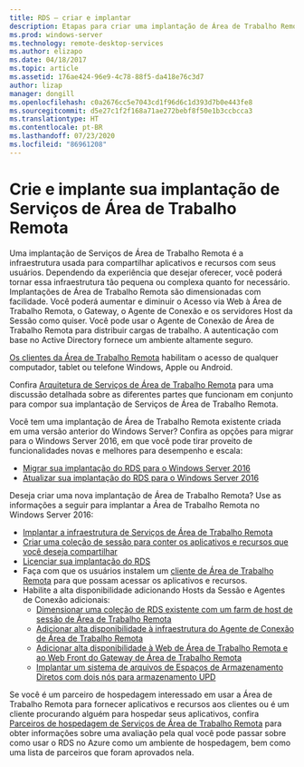 ```yaml
---
title: RDS – criar e implantar
description: Etapas para criar uma implantação de Área de Trabalho Remota
ms.prod: windows-server
ms.technology: remote-desktop-services
ms.author: elizapo
ms.date: 04/18/2017
ms.topic: article
ms.assetid: 176ae424-96e9-4c78-88f5-da418e76c3d7
author: lizap
manager: dongill
ms.openlocfilehash: c0a2676cc5e7043cd1f96d6c1d393d7b0e443fe8
ms.sourcegitcommit: d5e27c1f2f168a71ae272bebf8f50e1b3ccbcca3
ms.translationtype: HT
ms.contentlocale: pt-BR
ms.lasthandoff: 07/23/2020
ms.locfileid: "86961208"
---
```

# <a name="build-and-deploy-your-remote-desktop-services-deployment"></a>Crie e implante sua implantação de Serviços de Área de Trabalho Remota

Uma implantação de Serviços de Área de Trabalho Remota é a infraestrutura usada para compartilhar aplicativos e recursos com seus usuários. Dependendo da experiência que desejar oferecer, você poderá tornar essa infraestrutura tão pequena ou complexa quanto for necessário. Implantações de Área de Trabalho Remota são dimensionadas com facilidade. Você poderá aumentar e diminuir o Acesso via Web à Área de Trabalho Remota, o Gateway, o Agente de Conexão e os servidores Host da Sessão como quiser. Você pode usar o Agente de Conexão de Área de Trabalho Remota para distribuir cargas de trabalho. A autenticação com base no Active Directory fornece um ambiente altamente seguro. 

[Os clientes da Área de Trabalho Remota](clients/remote-desktop-clients.md) habilitam o acesso de qualquer computador, tablet ou telefone Windows, Apple ou Android.

Confira [Arquitetura de Serviços de Área de Trabalho Remota](desktop-hosting-logical-architecture.md) para uma discussão detalhada sobre as diferentes partes que funcionam em conjunto para compor sua implantação de Serviços de Área de Trabalho Remota.

Você tem uma implantação de Área de Trabalho Remota existente criada em uma versão anterior do Windows Server? Confira as opções para migrar para o Windows Server 2016, em que você pode tirar proveito de funcionalidades novas e melhores para desempenho e escala:

- [Migrar sua implantação do RDS para o Windows Server 2016](migrate-rds-role-services.md)
- [Atualizar sua implantação do RDS para o Windows Server 2016](./upgrade-to-rds.md)

Deseja criar uma nova implantação de Área de Trabalho Remota? Use as informações a seguir para implantar a Área de Trabalho Remota no Windows Server 2016:

- [Implantar a infraestrutura de Serviços de Área de Trabalho Remota](rds-deploy-infrastructure.md)
- [Criar uma coleção de sessão para conter os aplicativos e recursos que você deseja compartilhar](rds-create-collection.md)
- [Licenciar sua implantação do RDS](rds-client-access-license.md)
- Faça com que os usuários instalem um [cliente de Área de Trabalho Remota](clients/remote-desktop-clients.md) para que possam acessar os aplicativos e recursos. 
- Habilite a alta disponibilidade adicionando Hosts da Sessão e Agentes de Conexão adicionais:
   - [Dimensionar uma coleção de RDS existente com um farm de host de sessão de Área de Trabalho Remota](rds-scale-rdsh-farm.md)
   - [Adicionar alta disponibilidade à infraestrutura do Agente de Conexão de Área de Trabalho Remota](rds-connection-broker-cluster.md)
   - [Adicionar alta disponibilidade à Web de Área de Trabalho Remota e ao Web Front do Gateway de Área de Trabalho Remota](rds-rdweb-gateway-ha.md)
   - [Implantar um sistema de arquivos de Espaços de Armazenamento Diretos com dois nós para armazenamento UPD](rds-storage-spaces-direct-deployment.md)


Se você é um parceiro de hospedagem interessado em usar a Área de Trabalho Remota para fornecer aplicativos e recursos aos clientes ou é um cliente procurando alguém para hospedar seus aplicativos, confira [Parceiros de hospedagem de Serviços de Área de Trabalho Remota](rds-hosting-partners.md) para obter informações sobre uma avaliação pela qual você pode passar sobre como usar o RDS no Azure como um ambiente de hospedagem, bem como uma lista de parceiros que foram aprovados nela.
